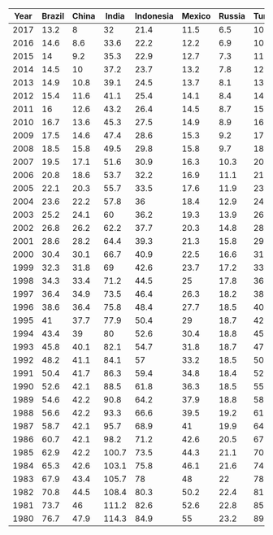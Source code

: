 | Year | Brazil | China | India | Indonesia | Mexico | Russia | Turkey |
| --- | --- | --- | --- | --- | --- | --- | --- |
| 2017 | 13.2 | 8 | 32 | 21.4 | 11.5 | 6.5 | 10 |
| 2016 | 14.6 | 8.6 | 33.6 | 22.2 | 12.2 | 6.9 | 10.8 |
| 2015 | 14 | 9.2 | 35.3 | 22.9 | 12.7 | 7.3 | 11.6 |
| 2014 | 14.5 | 10 | 37.2 | 23.7 | 13.2 | 7.8 | 12.4 |
| 2013 | 14.9 | 10.8 | 39.1 | 24.5 | 13.7 | 8.1 | 13.3 |
| 2012 | 15.4 | 11.6 | 41.1 | 25.4 | 14.1 | 8.4 | 14.3 |
| 2011 | 16 | 12.6 | 43.2 | 26.4 | 14.5 | 8.7 | 15.3 |
| 2010 | 16.7 | 13.6 | 45.3 | 27.5 | 14.9 | 8.9 | 16.4 |
| 2009 | 17.5 | 14.6 | 47.4 | 28.6 | 15.3 | 9.2 | 17.6 |
| 2008 | 18.5 | 15.8 | 49.5 | 29.8 | 15.8 | 9.7 | 18.8 |
| 2007 | 19.5 | 17.1 | 51.6 | 30.9 | 16.3 | 10.3 | 20.2 |
| 2006 | 20.8 | 18.6 | 53.7 | 32.2 | 16.9 | 11.1 | 21.6 |
| 2005 | 22.1 | 20.3 | 55.7 | 33.5 | 17.6 | 11.9 | 23.1 |
| 2004 | 23.6 | 22.2 | 57.8 | 36 | 18.4 | 12.9 | 24.6 |
| 2003 | 25.2 | 24.1 | 60 | 36.2 | 19.3 | 13.9 | 26.3 |
| 2002 | 26.8 | 26.2 | 62.2 | 37.7 | 20.3 | 14.8 | 28.1 |
| 2001 | 28.6 | 28.2 | 64.4 | 39.3 | 21.3 | 15.8 | 29.9 |
| 2000 | 30.4 | 30.1 | 66.7 | 40.9 | 22.5 | 16.6 | 31.9 |
| 1999 | 32.3 | 31.8 | 69 | 42.6 | 23.7 | 17.2 | 33.9 |
| 1998 | 34.3 | 33.4 | 71.2 | 44.5 | 25 | 17.8 | 36 |
| 1997 | 36.4 | 34.9 | 73.5 | 46.4 | 26.3 | 18.2 | 38.2 |
| 1996 | 38.6 | 36.4 | 75.8 | 48.4 | 27.7 | 18.5 | 40.5 |
| 1995 | 41 | 37.7 | 77.9 | 50.4 | 29 | 18.7 | 42.8 |
| 1994 | 43.4 | 39 | 80 | 52.6 | 30.4 | 18.8 | 45.2 |
| 1993 | 45.8 | 40.1 | 82.1 | 54.7 | 31.8 | 18.7 | 47.6 |
| 1992 | 48.2 | 41.1 | 84.1 | 57 | 33.2 | 18.5 | 50.2 |
| 1991 | 50.4 | 41.7 | 86.3 | 59.4 | 34.8 | 18.4 | 52.8 |
| 1990 | 52.6 | 42.1 | 88.5 | 61.8 | 36.3 | 18.5 | 55.4 |
| 1989 | 54.6 | 42.2 | 90.8 | 64.2 | 37.9 | 18.8 | 58.3 |
| 1988 | 56.6 | 42.2 | 93.3 | 66.6 | 39.5 | 19.2 | 61.2 |
| 1987 | 58.7 | 42.1 | 95.7 | 68.9 | 41 | 19.9 | 64.3 |
| 1986 | 60.7 | 42.1 | 98.2 | 71.2 | 42.6 | 20.5 | 67.5 |
| 1985 | 62.9 | 42.2 | 100.7 | 73.5 | 44.3 | 21.1 | 70.9 |
| 1984 | 65.3 | 42.6 | 103.1 | 75.8 | 46.1 | 21.6 | 74.4 |
| 1983 | 67.9 | 43.4 | 105.7 | 78 | 48 | 22 | 78 |
| 1982 | 70.8 | 44.5 | 108.4 | 80.3 | 50.2 | 22.4 | 81.7 |
| 1981 | 73.7 | 46 | 111.2 | 82.6 | 52.6 | 22.8 | 85.5 |
| 1980 | 76.7 | 47.9 | 114.3 | 84.9 | 55 | 23.2 | 89.3 |
